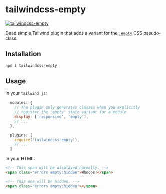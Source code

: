 tailwindcss-empty
=================

[![tailwindcss-empty](https://img.shields.io/npm/v/tailwindcss-empty.svg?style=flat)](https://www.npmjs.com/package/tailwindcss-empty)

Dead simple Tailwind plugin that adds a variant for the [`:empty`](https://developer.mozilla.org/en-US/docs/Web/CSS/:empty) CSS pseudo-class.

Installation
------------

```bash
npm i tailwindcss-empty
```

Usage
-----

In your `tailwind.js`:

```js
  modules: {
    // The plugin only generates classes when you explicitly
    // register the 'empty' state variant for a module
    display: ['responsive', 'empty'],
    // ...
  },

  plugins: [
    require('tailwindcss-empty'),
    // ...
  ]
```

In your HTML:

```html
<!-- This span will be displayed normally. -->
<span class="errors empty:hidden">Whoops!</span>

<!-- This one will be hidden. -->
<span class="errors empty:hidden"></span>
```
